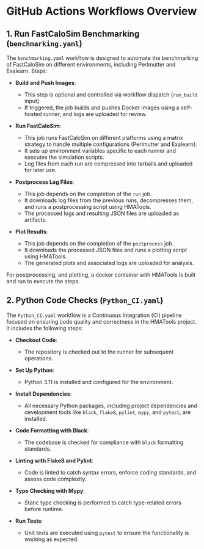 # GitHub Actions Workflows Overview

## 1. Run FastCaloSim Benchmarking (`benchmarking.yaml`)

The `benchmarking.yaml` workflow is designed to automate the benchmarking of FastCaloSim on different environments, including Perlmutter and Exalearn. Steps:

- **Build and Push Images**:
  - This step is optional and controlled via workflow dispatch (`run_build` input).
  - If triggered, the job builds and pushes Docker images using a self-hosted runner, and logs are uploaded for review.

- **Run FastCaloSim**:
  - This job runs FastCaloSim on different platforms using a matrix strategy to handle multiple configurations (Perlmutter and Exalearn).
  - It sets up environment variables specific to each runner and executes the simulation scripts.
  - Log files from each run are compressed into tarballs and uploaded for later use.

- **Postprocess Log Files**:
  - This job depends on the completion of the `run` job.
  - It downloads log files from the previous runs, decompresses them, and runs a postprocessing script using HMATools.
  - The processed logs and resulting JSON files are uploaded as artifacts.

- **Plot Results**:
  - This job depends on the completion of the `postprocess` job.
  - It downloads the processed JSON files and runs a plotting script using HMATools.
  - The generated plots and associated logs are uploaded for analysis.

For postprocessing, and plotting, a docker container with HMATools is built and run to execute the steps.

## 2. Python Code Checks (`Python_CI.yaml`)

The `Python_CI.yaml` workflow is a Continuous Integration (CI) pipeline focused on ensuring code quality and correctness in the HMATools project. It includes the following steps:

- **Checkout Code**:
  - The repository is checked out to the runner for subsequent operations.

- **Set Up Python**:
  - Python 3.11 is installed and configured for the environment.

- **Install Dependencies**:
  - All necessary Python packages, including project dependencies and development tools like `black`, `flake8`, `pylint`, `mypy`, and `pytest`, are installed.

- **Code Formatting with Black**:
  - The codebase is checked for compliance with `black` formatting standards.

- **Linting with Flake8 and Pylint**:
  - Code is linted to catch syntax errors, enforce coding standards, and assess code complexity.

- **Type Checking with Mypy**:
  - Static type checking is performed to catch type-related errors before runtime.

- **Run Tests**:
  - Unit tests are executed using `pytest` to ensure the functionality is working as expected.
